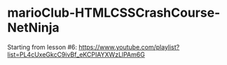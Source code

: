 # marioClub-HTMLCSSCrashCourse-NetNinja

Starting from lesson #6: https://www.youtube.com/playlist?list=PL4cUxeGkcC9ivBf_eKCPIAYXWzLlPAm6G
